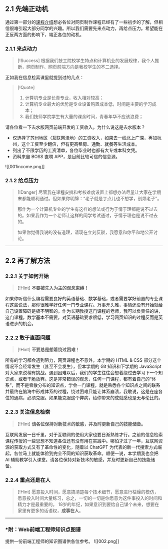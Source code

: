 ## 2.1 先端正动机

通过第一部分的[课程介绍](obsidian://open?vault=%E7%BD%91%E9%A1%B5%E5%88%B6%E4%BD%9C%E6%95%99%E7%A8%8B&file=%E3%80%87%E3%80%81%E8%AF%BE%E7%A8%8B%E6%A6%82%E8%BF%B0%2F1%20%E8%AF%BE%E7%A8%8B%E4%BB%8B%E7%BB%8D)想必各位对网页制作课程已经有了一些初步的了解，但相信很难引起大部分同学的兴趣。所以我们需要先来点动力，再给点压力。希望能在正反两方面的影响下，端正各位的动机。

### 2.1.1 来点动力

>[!Success]
>根据我们技工院校学生特点和计算机业的发展规律，我个人推断，网页制作、网页前端方向是我校学生的不二选择。

正如我在信息检索课里就提到过的几点：
>[!Quote]
>1. 计算机专业是长青专业，收入相对较高；
>2. 计算机专业最大的优势是专业设备购置成本低，时间是主要的学习成本；
>3. 我们技师学院学生有大量的课余时间，青春年华不应该浪费；

请各位看一下去水版网页前端开发的工资收入。为什么说这是去水版本？
* 仅选择了苏州地区（互联网洼地）的工资收入，如果去一线北上广深，再加杭州，这个工资至少翻倍，但有更高租房、通勤、就餐等生活成本。
* 列出了不限学历的工资清单，各位毕业时也都有大专或本科文凭。
* 资料来自 BOSS 直聘 APP，是目前比较可信的信息源。

![[001income.png]]

### 2.1.2 给点压力
>[!Danger]
>尽管我在课程安排和考核难度设置上都想办法尽量让大家在学期末都能顺利通过。但如果你明牌：“老子就是丁点儿也不想学，别烦老子”。
>
>那作为一个计算机专业的学生有这样的想法或行为于情于理都是说不过去的。如果我作为一个老师让这样的同学考试通过，于情于理也是说不过去的。
>
>如果你觉得我说的没有道理，请现在立刻反驳，我愿意和你平和地公开讨论。

___
## 2.2 再了解方法

### 2.2.1 关于如何开始
>[!Hint]
><strong>不要被先入为主的观念束缚！</strong>

如果你听信什么编程需要良好的英语基础、数学基础，或者需要学好前置的专业课程这些说法，那你很难学好任何一门专业课程。万事开头难，事情还没有开始就给自己设置障碍是极不明智的。作为长期教授这门课程的老师，我可以负责任的讲，这门课程，数学基本不需要，对英语基础要求很低，学习网页知识的过程反而是英语进步的机会。

### 2.2.2 敢于直面问题
>[!Hint]
><strong>不要总是想着绕过困难！</strong>

所有的学习都会遇到阻力，网页课程也不意外，本学期的 HTML & CSS 部分这个情况不会经常发生（甚至不会发生），但本学期的 Git 知识和下学期的 JavaScript 对大家来说稍有挑战。遇到困难以后，我们的学生往往会想着绕过去学习下一个知识点，或者干脆放弃。这是非常错误的观念，任何一门课程，都有着自己的“体系”，而不是零散分布的知识点，学会一门课程，就是熟悉各个知识点之间的联系并最终在脑海中形成体系的过程，绕过困难只能让体系崩溃，我敢说，这是在座各位的通病，必须克服。如果能克服这个弊病，给你带来的成就感也是无与伦比的。

### 2.2.3 关注信息检索

>[!Hint]
><strong>请各位保持对新技术的敏感，并及时更新自己的技能储备。</strong>

互联网发展一日千里，对于互联网的使用大家也要日渐熟练才行。之前的信息检索课程传授的一些思想不知道各位还有没有用在实践中。哪怕才过了一年，互联网资源的获取方式又有了革命性的变化，随着以 ChatGPT 为代表的新一代搜索方式崛起，各位马上就能体验到完全不同的知识获取革命。顺便一说，本学期我也会把 AI 辅助教学引入课堂。请各位保持对新技术的敏感，并及时更新自己的技能储备。

### 2.2.4 重点还是在人
>[!Hint]
>愿意投入时间，愿意搞清楚每个技术细节，愿意进行枯燥的模仿，愿意投入时间大量练习，总之，一切的一切是你愿意为这件事投入的时间和精力才是最重要的。
>18岁的年纪，如果意识到要给自己谋个未来，想要在家里有更多的话语权，<strong>成事在人</strong>。

---
### *附：Web前端工程师知识点图谱
提供一份前端工程师的知识图谱供各位参考。
![[002.png]]